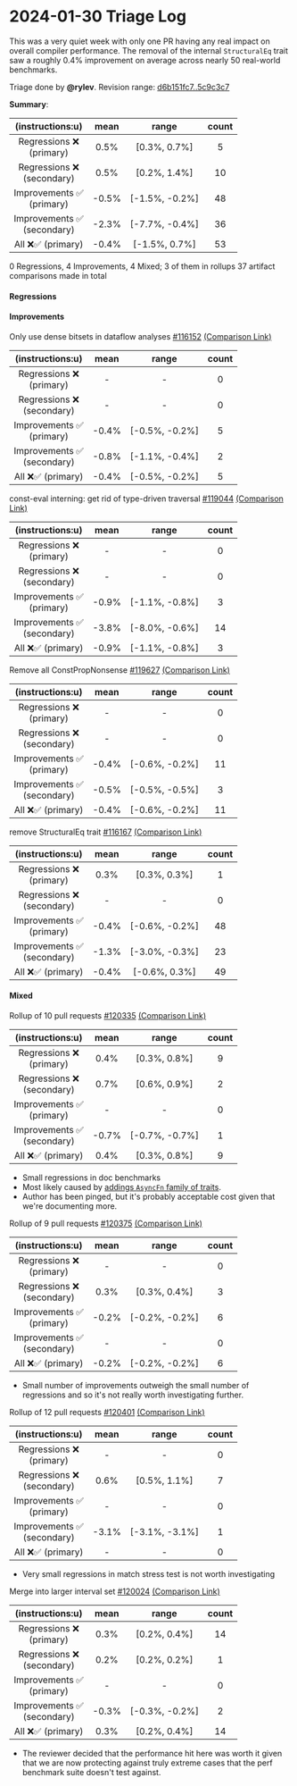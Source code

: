 # 2024-01-30 Triage Log

This was a very quiet week with only one PR having any real impact on overall compiler performance. The removal of the internal `StructuralEq` trait saw a roughly 0.4% improvement on average across nearly 50 real-world benchmarks. 

Triage done by **@rylev**.
Revision range: [d6b151fc7..5c9c3c7](https://perf.rust-lang.org/?start=d6b151fc77e213bf637db0f12c1965ace3ffe255&end=5c9c3c7871d603ba13d38372830eca0c9013e575&absolute=false&stat=instructions%3Au)

**Summary**:

| (instructions:u)                   | mean  | range          | count |
|:----------------------------------:|:-----:|:--------------:|:-----:|
| Regressions ❌ <br /> (primary)    | 0.5%  | [0.3%, 0.7%]   | 5     |
| Regressions ❌ <br /> (secondary)  | 0.5%  | [0.2%, 1.4%]   | 10    |
| Improvements ✅ <br /> (primary)   | -0.5% | [-1.5%, -0.2%] | 48    |
| Improvements ✅ <br /> (secondary) | -2.3% | [-7.7%, -0.4%] | 36    |
| All ❌✅ (primary)                 | -0.4% | [-1.5%, 0.7%]  | 53    |


0 Regressions, 4 Improvements, 4 Mixed; 3 of them in rollups
37 artifact comparisons made in total

#### Regressions



#### Improvements

Only use dense bitsets in dataflow analyses [#116152](https://github.com/rust-lang/rust/pull/116152) [(Comparison Link)](https://perf.rust-lang.org/compare.html?start=8b94152af68a0ed6d6af0b5ba57491e40481008e&end=0e4243538b9119654c22dce688f8a63c81864de9&stat=instructions:u)

| (instructions:u)                   | mean  | range          | count |
|:----------------------------------:|:-----:|:--------------:|:-----:|
| Regressions ❌ <br /> (primary)    | -     | -              | 0     |
| Regressions ❌ <br /> (secondary)  | -     | -              | 0     |
| Improvements ✅ <br /> (primary)   | -0.4% | [-0.5%, -0.2%] | 5     |
| Improvements ✅ <br /> (secondary) | -0.8% | [-1.1%, -0.4%] | 2     |
| All ❌✅ (primary)                 | -0.4% | [-0.5%, -0.2%] | 5     |


const-eval interning: get rid of type-driven traversal [#119044](https://github.com/rust-lang/rust/pull/119044) [(Comparison Link)](https://perf.rust-lang.org/compare.html?start=0e4243538b9119654c22dce688f8a63c81864de9&end=6265a95b3735a51cca1d48b8bbc3c8a6a035e15b&stat=instructions:u)

| (instructions:u)                   | mean  | range          | count |
|:----------------------------------:|:-----:|:--------------:|:-----:|
| Regressions ❌ <br /> (primary)    | -     | -              | 0     |
| Regressions ❌ <br /> (secondary)  | -     | -              | 0     |
| Improvements ✅ <br /> (primary)   | -0.9% | [-1.1%, -0.8%] | 3     |
| Improvements ✅ <br /> (secondary) | -3.8% | [-8.0%, -0.6%] | 14    |
| All ❌✅ (primary)                 | -0.9% | [-1.1%, -0.8%] | 3     |


Remove all ConstPropNonsense [#119627](https://github.com/rust-lang/rust/pull/119627) [(Comparison Link)](https://perf.rust-lang.org/compare.html?start=7ffc697ce10f19447c0ce338428ae4b9bc0c041c&end=68411c955458ffbc98649d6dd057c4be3b187f38&stat=instructions:u)

| (instructions:u)                   | mean  | range          | count |
|:----------------------------------:|:-----:|:--------------:|:-----:|
| Regressions ❌ <br /> (primary)    | -     | -              | 0     |
| Regressions ❌ <br /> (secondary)  | -     | -              | 0     |
| Improvements ✅ <br /> (primary)   | -0.4% | [-0.6%, -0.2%] | 11    |
| Improvements ✅ <br /> (secondary) | -0.5% | [-0.5%, -0.5%] | 3     |
| All ❌✅ (primary)                 | -0.4% | [-0.6%, -0.2%] | 11    |


remove StructuralEq trait [#116167](https://github.com/rust-lang/rust/pull/116167) [(Comparison Link)](https://perf.rust-lang.org/compare.html?start=0c1fb2a1e65a57073dc62dd502319a00cf753371&end=dd2559e08e1530806740931037d6bb83ef956161&stat=instructions:u)

| (instructions:u)                   | mean  | range          | count |
|:----------------------------------:|:-----:|:--------------:|:-----:|
| Regressions ❌ <br /> (primary)    | 0.3%  | [0.3%, 0.3%]   | 1     |
| Regressions ❌ <br /> (secondary)  | -     | -              | 0     |
| Improvements ✅ <br /> (primary)   | -0.4% | [-0.6%, -0.2%] | 48    |
| Improvements ✅ <br /> (secondary) | -1.3% | [-3.0%, -0.3%] | 23    |
| All ❌✅ (primary)                 | -0.4% | [-0.6%, 0.3%]  | 49    |


#### Mixed

Rollup of 10 pull requests [#120335](https://github.com/rust-lang/rust/pull/120335) [(Comparison Link)](https://perf.rust-lang.org/compare.html?start=d93feccb35183fa66fee77e7a2c9d4bf4d01695c&end=5bd5d214effd494f4bafb29b3a7a2f6c2070ca5c&stat=instructions:u)

| (instructions:u)                   | mean  | range          | count |
|:----------------------------------:|:-----:|:--------------:|:-----:|
| Regressions ❌ <br /> (primary)    | 0.4%  | [0.3%, 0.8%]   | 9     |
| Regressions ❌ <br /> (secondary)  | 0.7%  | [0.6%, 0.9%]   | 2     |
| Improvements ✅ <br /> (primary)   | -     | -              | 0     |
| Improvements ✅ <br /> (secondary) | -0.7% | [-0.7%, -0.7%] | 1     |
| All ❌✅ (primary)                 | 0.4%  | [0.3%, 0.8%]   | 9     |
- Small regressions in doc benchmarks
- Most likely caused by [addings `AsyncFn` family of traits](https://github.com/rust-lang/rust/pull/119305).
- Author has been pinged, but it's probably acceptable cost given that we're documenting more.


Rollup of 9 pull requests [#120375](https://github.com/rust-lang/rust/pull/120375) [(Comparison Link)](https://perf.rust-lang.org/compare.html?start=cdd4ff8d8179197ba25708e0d85a4fc30f0a4971&end=e7bbe8ce933123a8e327c79e38bcb790595e6a65&stat=instructions:u)

| (instructions:u)                   | mean  | range          | count |
|:----------------------------------:|:-----:|:--------------:|:-----:|
| Regressions ❌ <br /> (primary)    | -     | -              | 0     |
| Regressions ❌ <br /> (secondary)  | 0.3%  | [0.3%, 0.4%]   | 3     |
| Improvements ✅ <br /> (primary)   | -0.2% | [-0.2%, -0.2%] | 6     |
| Improvements ✅ <br /> (secondary) | -     | -              | 0     |
| All ❌✅ (primary)                 | -0.2% | [-0.2%, -0.2%] | 6     |
- Small number of improvements outweigh the small number of regressions and so it's not really worth investigating further.


Rollup of 12 pull requests [#120401](https://github.com/rust-lang/rust/pull/120401) [(Comparison Link)](https://perf.rust-lang.org/compare.html?start=c073f56a416b541fc66e46fb5265dad870da9229&end=b362939be16f9324dd9e6e36e22b606020068d75&stat=instructions:u)

| (instructions:u)                   | mean  | range          | count |
|:----------------------------------:|:-----:|:--------------:|:-----:|
| Regressions ❌ <br /> (primary)    | -     | -              | 0     |
| Regressions ❌ <br /> (secondary)  | 0.6%  | [0.5%, 1.1%]   | 7     |
| Improvements ✅ <br /> (primary)   | -     | -              | 0     |
| Improvements ✅ <br /> (secondary) | -3.1% | [-3.1%, -3.1%] | 1     |
| All ❌✅ (primary)                 | -     | -              | 0     |
- Very small regressions in match stress test is not worth investigating


Merge into larger interval set [#120024](https://github.com/rust-lang/rust/pull/120024) [(Comparison Link)](https://perf.rust-lang.org/compare.html?start=6b4f1c5e782c72a047a23e922decd33e7d462345&end=635124704849eeead4e3a7bb6e663c5351571d93&stat=instructions:u)

| (instructions:u)                   | mean  | range          | count |
|:----------------------------------:|:-----:|:--------------:|:-----:|
| Regressions ❌ <br /> (primary)    | 0.3%  | [0.2%, 0.4%]   | 14    |
| Regressions ❌ <br /> (secondary)  | 0.2%  | [0.2%, 0.2%]   | 1     |
| Improvements ✅ <br /> (primary)   | -     | -              | 0     |
| Improvements ✅ <br /> (secondary) | -0.3% | [-0.3%, -0.2%] | 2     |
| All ❌✅ (primary)                 | 0.3%  | [0.2%, 0.4%]   | 14    |
- The reviewer decided that the performance hit here was worth it given that we are now protecting against truly extreme cases that the perf benchmark suite doesn't test against. 
